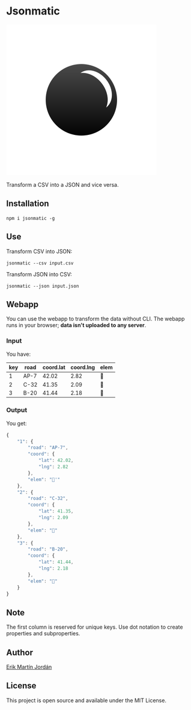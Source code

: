 # Jsonmatic

![Jsonmatic](https://raw.githubusercontent.com/erikmartinjordan/jsonmatic/9efc86d10687689573b13915e7b30aaea243f6f4/src/Assets/Logo.svg)

Transform a CSV into a JSON and vice versa.

## Installation

```
npm i jsonmatic -g
```

## Use

Transform CSV into JSON:

```
jsonmatic --csv input.csv
```

Transform JSON into CSV:

```
jsonmatic --json input.json
```

## Webapp

You can use the webapp to transform the data without CLI. The webapp runs in your browser; **data isn't uploaded to any server**.

### Input

You have:

| key | road | coord.lat | coord.lng | elem |
|-----|------|-----------|-----------|------|
| 1   | AP-7 | 42.02     | 2.82      | 🦄    |
| 2   | C-32 | 41.35     | 2.09      | 🦧    |
| 3   | B-20 | 41.44     | 2.18      | 🐰    |

### Output

You get:

```javascript
{
    "1": {
        "road": "AP-7",
        "coord": {
            "lat": 42.02,
            "lng": 2.82
        },
        "elem": "🦄'"
    },
    "2": {
        "road": "C-32",
        "coord": {
            "lat": 41.35,
            "lng": 2.09
        },
        "elem": "🦧"
    },
    "3": {
        "road": "B-20",
        "coord": {
            "lat": 41.44,
            "lng": 2.18
        },
        "elem": "🐰"
    }
}
```

## Note

The first column is reserved for unique keys. Use dot notation to create properties and subproperties.

## Author

[Erik Martín Jordán](https://erikmartinjordan.com)

## License

This project is open source and available under the MIT License.
